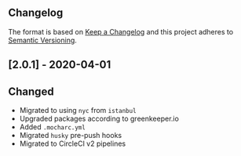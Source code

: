 ## Changelog

The format is based on [Keep a Changelog](http://keepachangelog.com/)
and this project adheres to [Semantic Versioning](http://semver.org/).

## [2.0.1] - 2020-04-01
## Changed
- Migrated to using `nyc` from `istanbul`
- Upgraded packages according to greenkeeper.io
- Added `.mocharc.yml`
- Migrated `husky` pre-push hooks
- Migrated to CircleCI v2 pipelines
